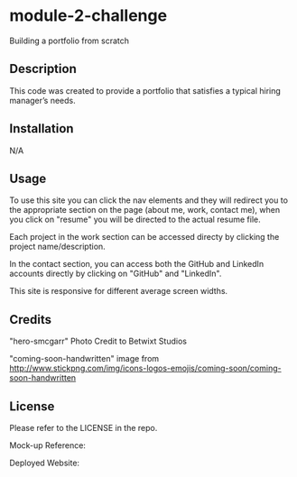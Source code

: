 # module-2-challenge
Building a portfolio from scratch

## Description

This code was created to provide a portfolio that satisfies a typical hiring manager’s needs.

## Installation

N/A

## Usage

To use this site you can click the nav elements and they will redirect you to the appropriate section on the page (about me, work, contact me), when you click on "resume" you will be directed to the actual resume file.

Each project in the work section can be accessed directy by clicking the project name/description.

In the contact section, you can access both the GitHub and LinkedIn accounts directly by clicking on "GitHub" and "LinkedIn".

This site is responsive for different average screen widths.

## Credits

"hero-smcgarr" Photo Credit to Betwixt Studios

"coming-soon-handwritten" image from http://www.stickpng.com/img/icons-logos-emojis/coming-soon/coming-soon-handwritten

## License

Please refer to the LICENSE in the repo.

Mock-up Reference:

Deployed Website:

